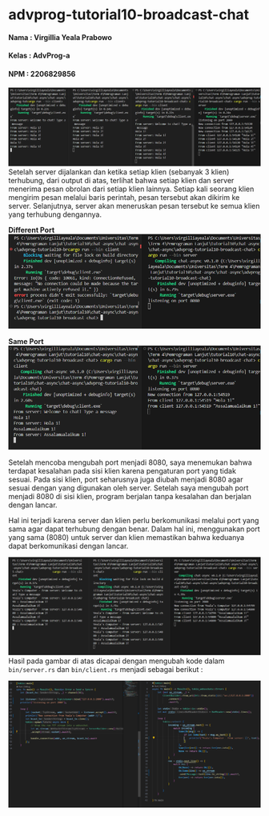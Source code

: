 # advprog-tutorial10-broadcast-chat
#### Nama : Virgillia Yeala Prabowo
#### Kelas : AdvProg-a
#### NPM : 2206829856

![Image 1](assets/images/image.png)
Setelah server dijalankan dan ketika setiap klien (sebanyak 3 klien) terhubung, dari output di atas, terlihat bahwa setiap klien dan server menerima pesan obrolan dari setiap klien lainnya. Setiap kali seorang klien mengirim pesan melalui baris perintah, pesan tersebut akan dikirim ke server. Selanjutnya, server akan meneruskan pesan tersebut ke semua klien yang terhubung dengannya.

**Different Port**
![Image 1](assets/images/image-dif.png)

**Same Port** 
![Image 1](assets/images/image-same.png)

Setelah mencoba mengubah port menjadi 8080, saya menemukan bahwa terdapat kesalahan pada sisi klien karena pengaturan port yang tidak sesuai. Pada sisi klien, port seharusnya juga diubah menjadi 8080 agar sesuai dengan yang digunakan oleh server. Setelah saya mengubah port menjadi 8080 di sisi klien, program berjalan tanpa kesalahan dan berjalan dengan lancar.

Hal ini terjadi karena server dan klien perlu berkomunikasi melalui port yang sama agar dapat terhubung dengan benar. Dalam hal ini, menggunakan port yang sama (8080) untuk server dan klien memastikan bahwa keduanya dapat berkomunikasi dengan lancar.

![Image 1](assets/images/image-client-server-run.png)
Hasil pada gambar di atas dicapai dengan mengubah kode dalam <code>bin/server.rs</code> dan <code>bin/client.rs</code> menjadi sebagai berikut : 

![Image 1](assets/images/image-client-server.png)